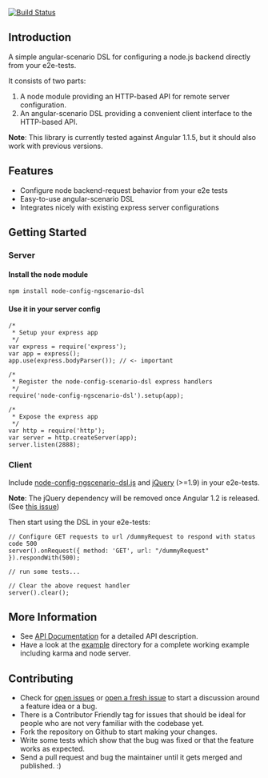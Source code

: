 [![Build Status](https://travis-ci.org/hypoport/node-config-ngscenario-dsl.png)](https://travis-ci.org/hypoport/node-config-ngscenario-dsl.png)

## Introduction

A simple angular-scenario DSL for configuring a node.js backend directly from your e2e-tests. 

It consists of two parts: 

1. A node module providing an HTTP-based API for remote server configuration.
2. An angular-scenario DSL providing a convenient client interface to the HTTP-based API.

__Note__: This library is currently tested against Angular 1.1.5, but it should also work with previous versions.


## Features

- Configure node backend-request behavior from your e2e tests
- Easy-to-use angular-scenario DSL
- Integrates nicely with existing express server configurations

## Getting Started

### Server

#### Install the node module

```
npm install node-config-ngscenario-dsl
```

#### Use it in your server config

```
/*
 * Setup your express app
 */
var express = require('express');
var app = express();
app.use(express.bodyParser()); // <- important

/*
 * Register the node-config-scenario-dsl express handlers
 */
require('node-config-ngscenario-dsl').setup(app);

/*
 * Expose the express app
 */
var http = require('http');
var server = http.createServer(app);
server.listen(2888);
```

### Client

Include [node-config-ngscenario-dsl.js](https://github.com/hypoport/node-config-ngscenario-dsl/blob/master/client-src/node-config-ngscenario-dsl.js) and [jQuery](http://jquery.com) (>=1.9) in your e2e-tests.

__Note__: The jQuery dependency will be removed once Angular 1.2 is released. (See [this issue](https://github.com/hypoport/node-config-ngscenario-dsl/issues/2))

Then start using the DSL in your e2e-tests:

```
// Configure GET requests to url /dummyRequest to respond with status code 500
server().onRequest({ method: 'GET', url: "/dummyRequest" }).respondWith(500);

// run some tests...

// Clear the above request handler
server().clear();

```
## More Information

* See [API Documentation](https://github.com/hypoport/node-config-ngscenario-dsl/wiki/API-Documentation) for a detailed API description.
* Have a look at the [example](https://github.com/hypoport/node-config-ngscenario-dsl/tree/master/int-tests) directory for a complete working example including karma and node server.

## Contributing

* Check for [open issues](https://github.com/hypoport/node-config-ngscenario-dsl/issues) or [open a fresh issue](https://github.com/hypoport/node-config-ngscenario-dsl/issues/new) to start a discussion around a feature idea or a bug.
* There is a Contributor Friendly tag for issues that should be ideal for people who are not very familiar with the codebase yet.
* Fork the repository on Github to start making your changes.
* Write some tests which show that the bug was fixed or that the feature works as expected.
* Send a pull request and bug the maintainer until it gets merged and published. :)
